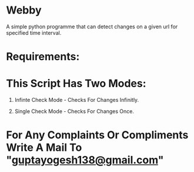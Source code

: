 # Webby
A simple python programme that can detect changes on a given url for specified time interval.

# Requirements:

# This Script Has Two Modes:
1. Infinte Check Mode - Checks For Changes Infinitly.

2. Single Check Mode - Checks For Changes Once. 

# For Any Complaints Or Compliments Write A Mail To "guptayogesh138@gmail.com"
